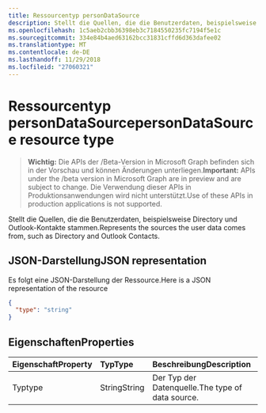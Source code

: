 ```yaml
---
title: Ressourcentyp personDataSource
description: Stellt die Quellen, die die Benutzerdaten, beispielsweise Directory und Outlook-Kontakte stammen.
ms.openlocfilehash: 1c5aeb2cbb36398eb3c7184550235fc7194f5e1c
ms.sourcegitcommit: 334e84b4aed63162bcc31831cffd6d363dafee02
ms.translationtype: MT
ms.contentlocale: de-DE
ms.lasthandoff: 11/29/2018
ms.locfileid: "27060321"
---
```

# <a name="persondatasource-resource-type"></a><span data-ttu-id="5924a-103">Ressourcentyp personDataSource</span><span class="sxs-lookup"><span data-stu-id="5924a-103">personDataSource resource type</span></span>

> <span data-ttu-id="5924a-104">**Wichtig:** Die APIs der /Beta-Version in Microsoft Graph befinden sich in der Vorschau und können Änderungen unterliegen.</span><span class="sxs-lookup"><span data-stu-id="5924a-104">**Important:** APIs under the /beta version in Microsoft Graph are in preview and are subject to change.</span></span> <span data-ttu-id="5924a-105">Die Verwendung dieser APIs in Produktionsanwendungen wird nicht unterstützt.</span><span class="sxs-lookup"><span data-stu-id="5924a-105">Use of these APIs in production applications is not supported.</span></span>

<span data-ttu-id="5924a-106">Stellt die Quellen, die die Benutzerdaten, beispielsweise Directory und Outlook-Kontakte stammen.</span><span class="sxs-lookup"><span data-stu-id="5924a-106">Represents the sources the user data comes from, such as Directory and Outlook Contacts.</span></span>

## <a name="json-representation"></a><span data-ttu-id="5924a-107">JSON-Darstellung</span><span class="sxs-lookup"><span data-stu-id="5924a-107">JSON representation</span></span>

<span data-ttu-id="5924a-108">Es folgt eine JSON-Darstellung der Ressource.</span><span class="sxs-lookup"><span data-stu-id="5924a-108">Here is a JSON representation of the resource</span></span>

<!-- {
  "blockType": "resource",
  "optionalProperties": [

  ],
  "@odata.type": "microsoft.graph.personDataSource"
}-->

```json
{
  "type": "string"
}

```
## <a name="properties"></a><span data-ttu-id="5924a-109">Eigenschaften</span><span class="sxs-lookup"><span data-stu-id="5924a-109">Properties</span></span>
| <span data-ttu-id="5924a-110">Eigenschaft</span><span class="sxs-lookup"><span data-stu-id="5924a-110">Property</span></span>     | <span data-ttu-id="5924a-111">Typ</span><span class="sxs-lookup"><span data-stu-id="5924a-111">Type</span></span>   |<span data-ttu-id="5924a-112">Beschreibung</span><span class="sxs-lookup"><span data-stu-id="5924a-112">Description</span></span>|
|:---------------|:--------|:----------|
|<span data-ttu-id="5924a-113">Typ</span><span class="sxs-lookup"><span data-stu-id="5924a-113">type</span></span>|<span data-ttu-id="5924a-114">String</span><span class="sxs-lookup"><span data-stu-id="5924a-114">String</span></span>|<span data-ttu-id="5924a-115">Der Typ der Datenquelle.</span><span class="sxs-lookup"><span data-stu-id="5924a-115">The type of data source.</span></span>|

<!-- uuid: 8fcb5dbc-d5aa-4681-8e31-b001d5168d79
2015-10-25 14:57:30 UTC -->
<!-- {
  "type": "#page.annotation",
  "description": "personDataSource resource",
  "keywords": "",
  "section": "documentation",
  "tocPath": ""
}-->